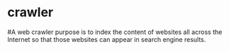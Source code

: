 # crawler
#A web crawler purpose is to index the content of websites all across the Internet so that those websites can appear in search engine results.
